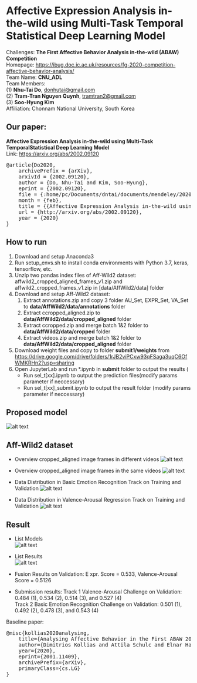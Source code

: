 # Affective Expression Analysis in-the-wild using Multi-Task Temporal Statistical Deep Learning Model
Challenges: **The First Affective Behavior Analysis in-the-wild (ABAW) Competition** <br/>
Homepage: https://ibug.doc.ic.ac.uk/resources/fg-2020-competition-affective-behavior-analysis/ <br/>
Team Name: **CNU_ADL** <br/>
Team Members: <br/>
(1) **Nhu-Tai Do**, donhutai@gmail.com <br/>
(2) **Tram-Tran Nguyen Quynh**, tramtran2@gmail.com <br/>
(3) **Soo-Hyung Kim**<br/>
Affiliation: Chonnam National University, South Korea <br/>

## Our paper:
**Affective  Expression  Analysis  in-the-wild  using  Multi-Task  TemporalStatistical  Deep  Learning  Model**<br/>
Link: https://arxiv.org/abs/2002.09120<br/>
<pre>
@article{Do2020,
	archivePrefix = {arXiv},
	arxivId = {2002.09120},
	author = {Do, Nhu-Tai and Kim, Soo-Hyung},
	eprint = {2002.09120},
	file = {:home/pc/Documents/dntai/documents/mendeley/2020 - Do, Kim - Affective Expression Analysis in-the-wild using Multi-Task Temporal Statistical Deep Learning Model.pdf:pdf},
	month = {feb},
	title = {{Affective Expression Analysis in-the-wild using Multi-Task Temporal Statistical Deep Learning Model}},
	url = {http://arxiv.org/abs/2002.09120},
	year = {2020}
}
</pre>

## How to run
1. Download and setup Anaconda3
2. Run setup_envs.sh to install conda environments with Python 3.7, keras, tensorflow, etc. <br/>
3. Unzip two pandas index files of Aff-Wild2 dataset: affwild2_cropped_aligned_frames_v1.zip and affwild2_cropped_frames_v1.zip in [data/AffWild2/data] folder
4. Download and setup Aff-Wild2 dataset:
   1. Extract annotations.zip and copy 3 folder AU_Set, EXPR_Set, VA_Set to **data/AffWild2/data/annotations** folder
   2. Extract ccropped_aligned.zip to **data/AffWild2/data/cropped_aligned** folder
   3. Extract ccropped.zip and merge batch 1&2 folder to **data/AffWild2/data/cropped** folder
   4. Extract videos.zip and merge batch 1&2 folder to **data/AffWild2/data/cropped_aligned** folder
5. Download weight files and copy to folder **submit1/weights** from https://drive.google.com/drive/folders/1rJB2viPCxw93qFSaga3uqC6OfWMKRHn2?usp=sharing
6. Open JupyterLab and run *.ipynb in **submit** folder to output the results (
   + Run sel_t[xx].ipynb to output the prediction files(modify params parameter if neccessary)
   + Run sel_t[xx]_submit.ipynb to output the result folder (modify params parameter if neccessary)
   
## Proposed model
![alt text](https://github.com/dntai/dntai_fg20_affwild2_challenges/blob/master/images/fig1_model.png)

## Aff-Wild2 dataset
* Overview cropped_aligned image frames in different videos
![alt text](https://github.com/dntai/dntai_fg20_affwild2_challenges/blob/master/images/fig2_problem.png)

* Overview cropped_aligned image frames in the same videos
![alt text](https://github.com/dntai/dntai_fg20_affwild2_challenges/blob/master/images/fig3_affwild2_images.png)

* Data Distribution in Basic Emotion Recognition Track on Training and Validation
![alt text](https://github.com/dntai/dntai_fg20_affwild2_challenges/blob/master/images/distribution_train_valence_arousal.png)

* Data Distribution in Valence-Arousal Regression Track on Training and Validation
![alt text](https://github.com/dntai/dntai_fg20_affwild2_challenges/blob/master/images/distribution_valid_valence_arousal.png)

## Result
* List Models<br/>
![alt text](https://github.com/dntai/dntai_fg20_affwild2_challenges/blob/master/images/table1.png)

* List Results<br/>
![alt text](https://github.com/dntai/dntai_fg20_affwild2_challenges/blob/master/images/table2.png)

* Fusion Results on Validation: E
xpr. Score = 0.533, Valence-Arousal Score  = 0.5126<br/>

* Submission results: 
Track 1 Valence-Arousal Challenge on Validation: 0.484 (1), 0.534 (2), 0.514 (3), and 0.527 (4) <br/>
Track 2 Basic Emotion Recognition Challenge on Validation: 0.501 (1), 0.492 (2), 0.478 (3), and 0.543 (4)<br/>

Baseline paper: <br/>
<pre>
@misc{kollias2020analysing,
    title={Analysing Affective Behavior in the First ABAW 2020 Competition},
    author={Dimitrios Kollias and Attila Schulc and Elnar Hajiyev and Stefanos Zafeiriou},
    year={2020},
    eprint={2001.11409},
    archivePrefix={arXiv},
    primaryClass={cs.LG}
}
<pre/>